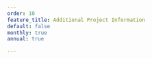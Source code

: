 ```yaml
---
order: 10
feature_title: Additional Project Information
default: false
monthly: true
annual: true

---
```


